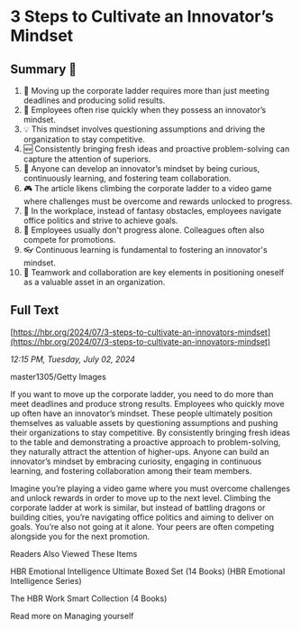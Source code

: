 # 3 Steps to Cultivate an Innovator’s Mindset

## Summary 🤖

1. 💼 Moving up the corporate ladder requires more than just meeting deadlines and producing solid results.
2. 🧠 Employees often rise quickly when they possess an innovator’s mindset.
3. 💡 This mindset involves questioning assumptions and driving the organization to stay competitive.
4. 🆕 Consistently bringing fresh ideas and proactive problem-solving can capture the attention of superiors.
5. 🌱 Anyone can develop an innovator’s mindset by being curious, continuously learning, and fostering team collaboration.
6. 🎮 The article likens climbing the corporate ladder to a video game where challenges must be overcome and rewards unlocked to progress.
7. 🏢 In the workplace, instead of fantasy obstacles, employees navigate office politics and strive to achieve goals.
8. 👥 Employees usually don't progress alone. Colleagues often also compete for promotions.
9. 👓 Continuous learning is fundamental to fostering an innovator's mindset. 
10. 🤝 Teamwork and collaboration are key elements in positioning oneself as a valuable asset in an organization.

## Full Text

[https://hbr.org/2024/07/3-steps-to-cultivate-an-innovators-mindset](https://hbr.org/2024/07/3-steps-to-cultivate-an-innovators-mindset)

*12:15 PM, Tuesday, July 02, 2024*

master1305/Getty Images

If you want to move up the corporate ladder, you need to do more than meet deadlines and produce strong results. Employees who quickly move up often have an innovator’s mindset. These people ultimately position themselves as valuable assets by questioning assumptions and pushing their organizations to stay competitive. By consistently bringing fresh ideas to the table and demonstrating a proactive approach to problem-solving, they naturally attract the attention of higher-ups. Anyone can build an innovator’s mindset by embracing curiosity, engaging in continuous learning, and fostering collaboration among their team members.

Imagine you’re playing a video game where you must overcome challenges and unlock rewards in order to move up to the next level. Climbing the corporate ladder at work is similar, but instead of battling dragons or building cities, you’re navigating office politics and aiming to deliver on goals. You’re also not going at it alone. Your peers are often competing alongside you for the next promotion.

Readers Also Viewed These Items

HBR Emotional Intelligence Ultimate Boxed Set (14 Books) (HBR Emotional Intelligence Series)

The HBR Work Smart Collection (4 Books)

Read more on Managing yourself

